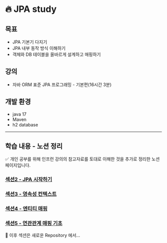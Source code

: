 # 🔥 JPA study

## 목표
- JPA 기본기 다지기
- JPA 내부 동작 방식 이해하기
- 객체와 DB 테이블을 올바르게 설계하고 매핑하기

## 강의
- 자바 ORM 표준 JPA 프로그래밍 - 기본편(16시간 3분)

## 개발 환경
- java 17
- Maven
- h2 database

---
## 학습 내용 - 노션 정리
✅ 개인 공부를 위해 인프런 강의의 참고자료를 토대로 이해한 것을 추가로 정리한 노션 페이지입니다.
### [섹션2 - JPA 시작하기](https://www.notion.so/2-JPA-2b1ef47d5e27485eb22ec435f03784fb?pvs=4)
### [섹션3 - 영속성 컨텍스트](https://www.notion.so/3-67ff40ce01a54b67b8a8afb84f074f8e?pvs=4)
### [섹션4 - 엔티티 매핑](https://www.notion.so/4-5704cb5c52f64b15b122720188d361c9?pvs=4)
### [섹션5 - 연관관계 매핑 기초](https://www.notion.so/5-7a755852f2c645e887e1fe0ea9ddffbd?pvs=4)
📢 이후 섹션은 새로운 Repository 에서...